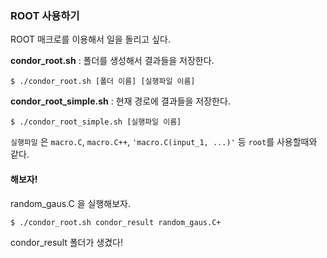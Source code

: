 ### ROOT 사용하기

ROOT 매크로를 이용해서 일을 돌리고 싶다.

**condor_root.sh**  : 폴더를 생성해서 결과들을 저장한다.

	$ ./condor_root.sh [폴더 이름] [실행파일 이름]

**condor_root_simple.sh** : 현재 경로에 결과들을 저장한다.

	$ ./condor_root_simple.sh [실행파일 이름]

`실행파일` 은 `macro.C`, `macro.C++`, `'macro.C(input_1, ...)'` 등 `root`를 사용할때와 같다.

#### 해보자!
random_gaus.C 을 실행해보자.

	$ ./condor_root.sh condor_result random_gaus.C+
	
condor_result 폴더가 생겼다!
